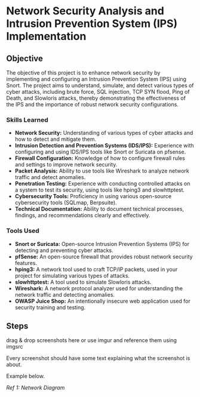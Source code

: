 # Network Security Analysis and Intrusion Prevention System (IPS) Implementation

## Objective

The objective of this project is to enhance network security by implementing and configuring an Intrusion Prevention System (IPS) using Snort. The project aims to understand, simulate, and detect various types of cyber attacks, including brute force, SQL injection, TCP SYN flood, Ping of Death, and Slowloris attacks, thereby demonstrating the effectiveness of the IPS and the importance of robust network security configurations.

### Skills Learned

- **Network Security:** Understanding of various types of cyber attacks and how to detect and mitigate them.
- **Intrusion Detection and Prevention Systems (IDS/IPS):** Experience with configuring and using IDS/IPS tools like Snort or Suricata on pfsense.
- **Firewall Configuration:** Knowledge of how to configure firewall rules and settings to improve network security.
- **Packet Analysis:** Ability to use tools like Wireshark to analyze network traffic and detect anomalies.
- **Penetration Testing:** Experience with conducting controlled attacks on a system to test its security, using tools like hping3 and slowhttptest.
- **Cybersecurity Tools:** Proficiency in using various open-source cybersecurity tools (SQLmap, Berpsuite).
- **Technical Documentation:** Ability to document technical processes, findings, and recommendations clearly and effectively.

### Tools Used

- **Snort or Suricata:** Open-source Intrusion Prevention Systems (IPS) for detecting and preventing cyber attacks.
- **pfSense:** An open-source firewall that provides robust network security features.
- **hping3:** A network tool used to craft TCP/IP packets, used in your project for simulating various types of attacks.
- **slowhttptest:** A tool used to simulate Slowloris attacks.
- **Wireshark:** A network protocol analyzer used for understanding the network traffic and detecting anomalies.
- **OWASP Juice Shop:** An intentionally insecure web application used for security training and testing.

## Steps
drag & drop screenshots here or use imgur and reference them using imgsrc

Every screenshot should have some text explaining what the screenshot is about.

Example below.

*Ref 1: Network Diagram*
